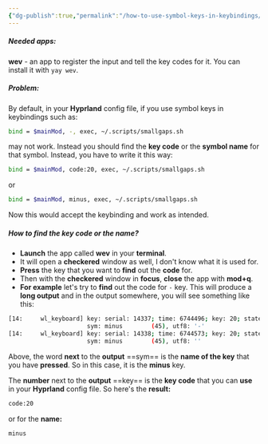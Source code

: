 ```yaml
---
{"dg-publish":true,"permalink":"/how-to-use-symbol-keys-in-keybindings/","noteIcon":""}
---
```


##### Needed apps:
**wev** - an app to register the input and tell the key codes for it. You can install it with `yay wev`.

##### Problem:
By default, in your **Hyprland** config file, if you use symbol keys in keybindings such as:
```bash
bind = $mainMod, -, exec, ~/.scripts/smallgaps.sh
```
may not work. Instead you should find the **key code** or the **symbol name** for that symbol. Instead, you have to write it this way:
```bash
bind = $mainMod, code:20, exec, ~/.scripts/smallgaps.sh
```
or
```bash
bind = $mainMod, minus, exec, ~/.scripts/smallgaps.sh
```
Now this would accept the keybinding and work as intended.

##### How to find the key code or the name?
- **Launch** the app called **wev** in your **terminal**.
- It will open a **checkered** window as well, I don't know what it is used for.
- **Press** the key that you want to **find** out the **code** for.
- Then with the **checkered** window in **focus**, **close** the app with **mod+q**.
- **For example** let's try to **find** out the code for `-` key. This will produce a **long output** and in the output somewhere, you will see something like this:
```bash
[14:     wl_keyboard] key: serial: 14337; time: 6744496; key: 20; state: 1 (pressed)
                      sym: minus        (45), utf8: '-'
[14:     wl_keyboard] key: serial: 14338; time: 6744573; key: 20; state: 0 (released)
                      sym: minus        (45), utf8: ''
```
Above, the word **next** to the **output** ==sym== is the **name of the key** that you have **pressed**. So in this case, it is the **minus** key. 

The **number** next to the **output** ==key== is the **key code** that you can **use** in your **Hyprland** config file.  So here's the **result:**

```bash
code:20
```
or for the **name:**
```bash
minus
```